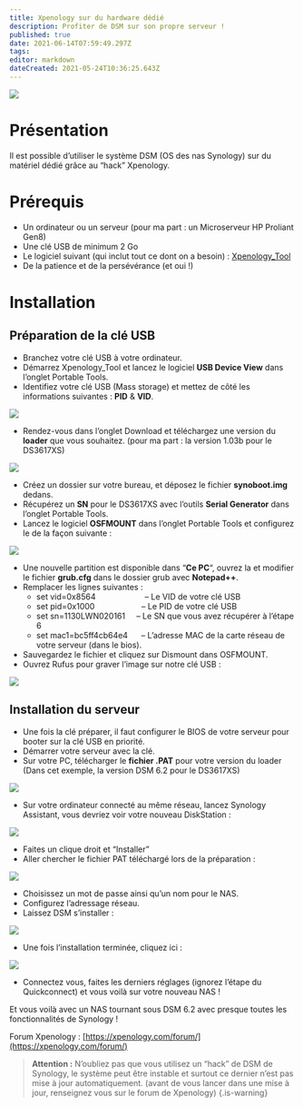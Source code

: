 ```yaml
---
title: Xpenology sur du hardware dédié
description: Profiter de DSM sur son propre serveur !
published: true
date: 2021-06-14T07:59:49.297Z
tags: 
editor: markdown
dateCreated: 2021-05-24T10:36:25.643Z
---
```


![](https://i0.wp.com/labo-tech.fr/wp-content/uploads/2019/11/syno6.jpg?resize=920%2C518&ssl=1)

# Présentation

Il est possible d’utiliser le système DSM (OS des nas Synology) sur du matériel dédié grâce au “hack” Xpenology.

# Prérequis

-   Un ordinateur ou un serveur (pour ma part : un Microserveur HP Proliant Gen8)
-   Une clé USB de minimum 2 Go
-   Le logiciel suivant (qui inclut tout ce dont on a besoin) : [Xpenology\_Tool](https://mega.nz/#F!BtViHIJA!uNXJtEtXIWR0LNYUEpBuiA)
-   De la patience et de la persévérance (et oui !)

# Installation

## Préparation de la clé USB

-   Branchez votre clé USB à votre ordinateur.
-   Démarrez Xpenology\_Tool et lancez le logiciel **USB Device View** dans l’onglet Portable Tools.
-   Identifiez votre clé USB (Mass storage) et mettez de côté les informations suivantes : **PID** & **VID**.

![](https://i1.wp.com/labo-tech.fr/wp-content/uploads/2019/11/syno1.png?resize=920%2C695&ssl=1)

-   Rendez-vous dans l’onglet Download et téléchargez une version du **loader** que vous souhaitez. (pour ma part : la version 1.03b pour le DS3617XS)

![](https://i2.wp.com/labo-tech.fr/wp-content/uploads/2019/11/syno2.png?resize=920%2C787&ssl=1)

-   Créez un dossier sur votre bureau, et déposez le fichier **synoboot.img** dedans.
-   Récupérez un **SN** pour le DS3617XS avec l’outils **Serial Generator** dans l’onglet Portable Tools.
-   Lancez le logiciel **OSFMOUNT** dans l’onglet Portable Tools et configurez le de la façon suivante :

![](https://i1.wp.com/labo-tech.fr/wp-content/uploads/2019/11/syno3.png?resize=920%2C733&ssl=1)

-   Une nouvelle partition est disponible dans “**Ce PC**“, ouvrez la et modifier le fichier **grub.cfg** dans le dossier grub avec **Notepad++**.
-   Remplacer les lignes suivantes :
    -   set vid=0x8564                      – Le VID de votre clé USB
    -   set pid=0x1000                     – Le PID de votre clé USB
    -   set sn=1130LWN020161     – Le SN que vous avez récupérer à l’étape 6
    -   set mac1=bc5ff4cb64e4      – L’adresse MAC de la carte réseau de votre serveur (dans le bios).
-   Sauvegardez le fichier et cliquez sur Dismount dans OSFMOUNT.
-   Ouvrez Rufus pour graver l’image sur notre clé USB :

![](https://i1.wp.com/labo-tech.fr/wp-content/uploads/2019/11/syno4.png?resize=870%2C1024&ssl=1)

## Installation du serveur

-   Une fois la clé préparer, il faut configurer le BIOS de votre serveur pour booter sur la clé USB en priorité.
-   Démarrer votre serveur avec la clé.
-   Sur votre PC, télécharger le **fichier .PAT** pour votre version du loader (Dans cet exemple, la version DSM 6.2 pour le DS3617XS)

![](https://i0.wp.com/labo-tech.fr/wp-content/uploads/2019/11/syno5.png?resize=920%2C787&ssl=1)

-   Sur votre ordinateur connecté au même réseau, lancez Synology Assistant, vous devriez voir votre nouveau DiskStation :

![](https://i1.wp.com/labo-tech.fr/wp-content/uploads/2019/11/vmsyno8.png?resize=920%2C603&ssl=1)

-   Faites un clique droit et “Installer”
-   Aller chercher le fichier PAT téléchargé lors de la préparation :

![](https://i0.wp.com/labo-tech.fr/wp-content/uploads/2019/11/vmsyno9.png?resize=920%2C637&ssl=1)

-   Choisissez un mot de passe ainsi qu’un nom pour le NAS.
-   Configurez l’adressage réseau.
-   Laissez DSM s’installer :

![](https://i0.wp.com/labo-tech.fr/wp-content/uploads/2019/11/vmsyno91.png?resize=920%2C726&ssl=1)

-   Une fois l’installation terminée, cliquez ici :

![](https://i0.wp.com/labo-tech.fr/wp-content/uploads/2019/11/vmsyno92.png?resize=920%2C725&ssl=1)

-   Connectez vous, faites les derniers réglages (ignorez l’étape du Quickconnect) et vous voilà sur votre nouveau NAS !

Et vous voilà avec un NAS tournant sous DSM 6.2 avec presque toutes les fonctionnalités de Synology !

Forum Xpenology : [https://xpenology.com/forum/](https://xpenology.com/forum/) 

> **Attention :** N’oubliez pas que vous utilisez un “hack” de DSM de Synology, le système peut être instable et surtout ce dernier n’est pas mise à jour automatiquement. (avant de vous lancer dans une mise à jour, renseignez vous sur le forum de Xpenology)
{.is-warning}